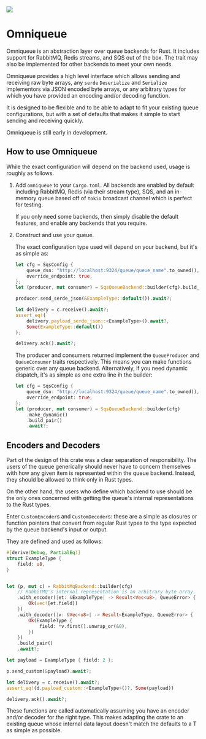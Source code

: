 <picture>
  <source media="(prefers-color-scheme: dark)", srcset="./assets/banner_dark.png">
  <source media="(prefers-color-scheme: light)", srcset="./assets/banner_light.png">
  <img src="./assets/banner_light.png">
</picture>

# Omniqueue

Omniqueue is an abstraction layer over queue backends for Rust. It includes support for RabbitMQ,
Redis streams, and SQS out of the box. The trait may also be implemented for other backends to meet
your own needs.

Omniqueue provides a high level interface which allows sending and receiving raw byte arrays, any
`serde` `Deserialize` and `Serialize` implementors via JSON encoded byte arrays, or any arbitrary
types for which you have provided an encoding and/or decoding function.

It is designed to be flexible and to be able to adapt to fit your existing queue configurations, but
with a set of defaults that makes it simple to start sending and receiving quickly.

Omniqueue is still early in development.

## How to use Omniqueue

While the exact configuration will depend on the backend used, usage is roughly as follows.

1. Add `omniqueue` to your `Cargo.toml`. All backends are enabled by default including RabbitMQ,
   Redis (via their stream type), SQS, and an in-memory queue based off of `tokio` broadcast
   channel which is perfect for testing.

   If you only need some backends, then simply disable the default features, and enable any backends
   that you require.

2. Construct and use your queue.

   The exact configuration type used will depend on your backend, but it's as simple as:

   ```rust
   let cfg = SqsConfig {
       queue_dsn: "http://localhost:9324/queue/queue_name".to_owned(),
       override_endpoint: true,
   };
   let (producer, mut consumer) = SqsQueueBackend::builder(cfg).build_pair().await?;

   producer.send_serde_json(&ExampleType::default()).await?;

   let delivery = c.receive().await?;
   assert_eq!(
       delivery.payload_serde_json::<ExampleType>().await?,
       Some(ExampleType::default())
   );

   delivery.ack().await?;
   ```

   The producer and consumers returned implement the `QueueProducer` and `QueueConsumer` traits
   respectively. This means you can make functions generic over any queue backend. Alternatively, if
   you need dynamic dispatch, it's as simple as one extra line ih the builder:

   ```rust
   let cfg = SqsConfig {
       queue_dsn: "http://localhost:9324/queue/queue_name".to_owned(),
       override_endpoint: true,
   };
   let (producer, mut consumer) = SqsQueueBackend::builder(cfg)
       .make_dynamic()
       .build_pair()
       .await?;
   ```

## Encoders and Decoders

Part of the design of this crate was a clear separation of responsibility. The users of the queue
generically should never have to concern themselves with how any given item is represented within
the queue backend. Instead, they should be allowed to think only in Rust types.

On the other hand, the users who define which backend to use should be the only ones concerned with
getting the queue's internal representations to the Rust types.

Enter `CustomEncoder`s and `CustomDecoder`s: these are a simple as closures or function pointers
that convert from regular Rust types to the type expected by the queue backend's input or output.

They are defined and used as follows:

```rust
#[derive(Debug, PartialEq)]
struct ExampleType {
	field: u8,
}


let (p, mut c) = RabbitMqBackend::builder(cfg)
	// RabbitMQ's internal representation is an arbitrary byte array.
	.with_encoder(|et: &ExampleType| -> Result<Vec<u8>, QueueError> {
		Ok(vec![et.field])
	})
	.with_decoder(|v: &Vec<u8>| -> Result<ExampleType, QueueError> {
		Ok(ExampleType {
			field: *v.first().unwrap_or(&0),
		})
	})
	.build_pair()
	.await?;

let payload = ExampleType { field: 2 };

p.send_custom(&payload).await?;

let delivery = c.receive().await?;
assert_eq!(d.payload_custom::<ExampleType>()?, Some(payload))

delivery.ack().await?;
```

These functions are called automatically assuming you have an encoder and/or decoder for the right
type. This makes adapting the crate to an existing queue whose internal data layout doesn't match
the defaults to a T as simple as possible.

